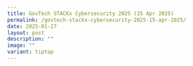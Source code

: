 ```yaml
---
title: GovTech STACKx Cybersecurity 2025 (15 Apr 2025)
permalink: /govtech-stackx-cybersecurity-2025-15-apr-2025/
date: 2025-01-27
layout: post
description: ""
image: ""
variant: tiptap
---
```

